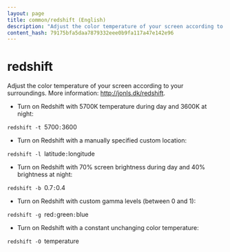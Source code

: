 ```yaml
---
layout: page
title: common/redshift (English)
description: "Adjust the color temperature of your screen according to your surroundings."
content_hash: 79175bfa5daa7879332eee0b9fa117a47e142e96
---
```

# redshift

Adjust the color temperature of your screen according to your surroundings.
More information: <http://jonls.dk/redshift>.

- Turn on Redshift with 5700K temperature during day and 3600K at night:

`redshift -t `<span class="tldr-var badge badge-pill bg-dark-lm bg-white-dm text-white-lm text-dark-dm font-weight-bold">5700</span>`:`<span class="tldr-var badge badge-pill bg-dark-lm bg-white-dm text-white-lm text-dark-dm font-weight-bold">3600</span>

- Turn on Redshift with a manually specified custom location:

`redshift -l `<span class="tldr-var badge badge-pill bg-dark-lm bg-white-dm text-white-lm text-dark-dm font-weight-bold">latitude</span>`:`<span class="tldr-var badge badge-pill bg-dark-lm bg-white-dm text-white-lm text-dark-dm font-weight-bold">longitude</span>

- Turn on Redshift with 70% screen brightness during day and 40% brightness at night:

`redshift -b `<span class="tldr-var badge badge-pill bg-dark-lm bg-white-dm text-white-lm text-dark-dm font-weight-bold">0.7</span>`:`<span class="tldr-var badge badge-pill bg-dark-lm bg-white-dm text-white-lm text-dark-dm font-weight-bold">0.4</span>

- Turn on Redshift with custom gamma levels (between 0 and 1):

`redshift -g `<span class="tldr-var badge badge-pill bg-dark-lm bg-white-dm text-white-lm text-dark-dm font-weight-bold">red</span>`:`<span class="tldr-var badge badge-pill bg-dark-lm bg-white-dm text-white-lm text-dark-dm font-weight-bold">green</span>`:`<span class="tldr-var badge badge-pill bg-dark-lm bg-white-dm text-white-lm text-dark-dm font-weight-bold">blue</span>

- Turn on Redshift with a constant unchanging color temperature:

`redshift -O `<span class="tldr-var badge badge-pill bg-dark-lm bg-white-dm text-white-lm text-dark-dm font-weight-bold">temperature</span>

